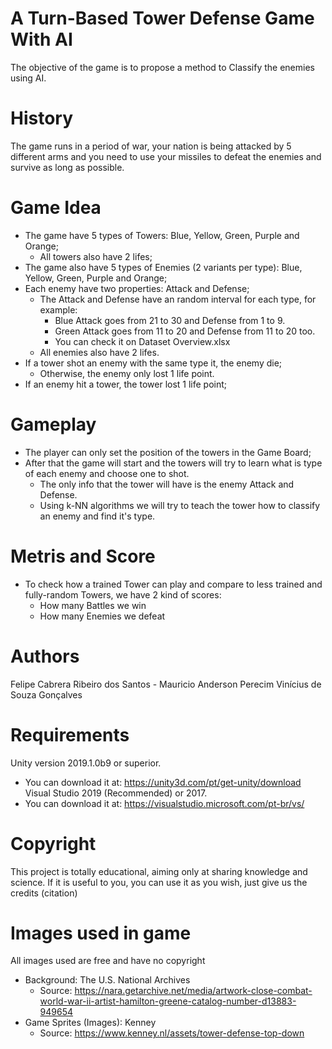 # A Turn-Based Tower Defense Game With AI
The objective of the game is to propose a method to Classify the enemies using AI.

# History
The game runs in a period of war, your nation is being attacked by 5 different arms and you need to use your missiles to defeat the enemies and survive as long as possible.

# Game Idea
- The game have 5 types of Towers: Blue, Yellow, Green, Purple and Orange;
  - All towers also have 2 lifes;
- The game also have 5 types of Enemies (2 variants per type): Blue, Yellow, Green, Purple and Orange;
- Each enemy have two properties: Attack and Defense;
   - The Attack and Defense have an random interval for each type, for example:
     - Blue Attack goes from 21 to 30 and Defense from 1 to 9.
     - Green Attack goes from 11 to 20 and Defense from 11 to 20 too.
     - You can check it on Dataset Overview.xlsx
   - All enemies also have 2 lifes.
- If a tower shot an enemy with the same type it, the enemy die;
  - Otherwise, the enemy only lost 1 life point.
- If an enemy hit a tower, the tower lost 1 life point;

# Gameplay
- The player can only set the position of the towers in the Game Board;
- After that the game will start and the towers will try to learn what is type of each enemy and choose one to shot.
  - The only info that the tower will have is the enemy Attack and Defense.
  - Using k-NN algorithms we will try to teach the tower how to classify an enemy and find it's type.
  
# Metris and Score
- To check how a trained Tower can play and compare to less trained and fully-random Towers, we have 2 kind of scores:
  - How many Battles we win
  - How many Enemies we defeat

# Authors
Felipe Cabrera Ribeiro dos Santos - 
Mauricio Anderson Perecim
Vinícius de Souza Gonçalves

# Requirements
Unity version 2019.1.0b9 or superior.
  - You can download it at: https://unity3d.com/pt/get-unity/download
Visual Studio 2019 (Recommended) or 2017.
  - You can download it at: https://visualstudio.microsoft.com/pt-br/vs/
  
# Copyright
This project is totally educational, aiming only at sharing knowledge and science.
If it is useful to you, you can use it as you wish, just give us the credits (citation)

# Images used in game
All images used are free and have no copyright  
- Background: The U.S. National Archives   
  - Source: https://nara.getarchive.net/media/artwork-close-combat-world-war-ii-artist-hamilton-greene-catalog-number-d13883-949654  
- Game Sprites (Images): Kenney  
  - Source: https://www.kenney.nl/assets/tower-defense-top-down  
 

